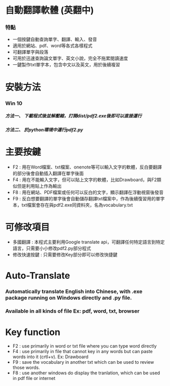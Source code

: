 # 自動翻譯軟體 (英翻中)
### 特點
* 一個按鍵自動查詢單字、翻譯、輸入、發音
* 適用於網站、pdf、word等各式各樣程式
* 可翻譯單字與段落
* 可用於迅速查詢論文單字、英文小說，完全不拖累閱讀速度
* 一鍵製作txt單字本，包含中文以及英文，用於後續複習
# 安裝方法 
### Win 10
##### 方法一、 下載程式後並解壓縮，打開dist/pdf2.exe後即可以直接運行
##### 方法二、 於python環境中運行pdf2.py
# 主要按鍵
* F2 : 用在Word檔案、txt檔案、onenote等可以輸入文字的軟體，反白要翻譯的部分後會自動插入翻譯在單字後面
* F4 : 用在不能輸入文字，但可以貼上文字的軟體，比如Drawboard，與F2類似但是利用貼上作為輸出
* F8 : 用在網站、PDF檔案或任何可以反白的文字，顯示翻譯在浮動視窗後發音
* F9 : 反白想要翻譯的單字後會自動儲存翻譯txt檔案中，作為後續復習用的單字本，txt檔案會存在與pdf2.exe同資料夾，名為vocabulary.txt
# 可修改項目
* 多國翻譯 : 本程式主要利用Google translate api，可翻譯任何特定語言到特定語言，只需要小小修改pdf2.py部分程式
* 修改快速按鍵 : 只需要修改Key部分即可以修改快捷鍵 
# Auto-Translate
### Automatically translate English into Chinese, with .exe package running on Windows directly and .py file.
### Available in all kinds of file Ex: pdf, word, txt, browser
# Key function
* F2 : use primarily in word or txt file where you can type word directly
* F4 : use primarily in file that cannot key in any words but can paste words into it (crtl+v). Ex: Drawboard
* F9 : save the vocabulary in another txt which can be used to review those words.
* F8 : use another windows do display the tranlation, which can be used in pdf file or internet
